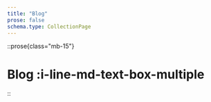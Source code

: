 ```yaml
---
title: "Blog"
prose: false
schema.type: CollectionPage
---
```


::prose{class="mb-15"}
# Blog :i-line-md-text-box-multiple
::

<PostList />
